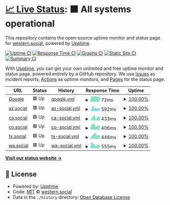 # [📈 Live Status](https://western-social.github.io/monitoring): <!--live status--> **🟩 All systems operational**

This repository contains the open-source uptime monitor and status page for [western.social](https://western.social), powered by [Upptime](https://github.com/upptime/upptime).

[![Uptime CI](https://github.com/western-social/monitoring/workflows/Uptime%20CI/badge.svg)](https://github.com/western-social/monitoring/actions?query=workflow%3A%22Uptime+CI%22)
[![Response Time CI](https://github.com/western-social/monitoring/workflows/Response%20Time%20CI/badge.svg)](https://github.com/western-social/monitoring/actions?query=workflow%3A%22Response+Time+CI%22)
[![Graphs CI](https://github.com/western-social/monitoring/workflows/Graphs%20CI/badge.svg)](https://github.com/western-social/monitoring/actions?query=workflow%3A%22Graphs+CI%22)
[![Static Site CI](https://github.com/western-social/monitoring/workflows/Static%20Site%20CI/badge.svg)](https://github.com/western-social/monitoring/actions?query=workflow%3A%22Static+Site+CI%22)
[![Summary CI](https://github.com/western-social/monitoring/workflows/Summary%20CI/badge.svg)](https://github.com/western-social/monitoring/actions?query=workflow%3A%22Summary+CI%22)

With [Upptime](https://upptime.js.org), you can get your own unlimited and free uptime monitor and status page, powered entirely by a GitHub repository. We use [Issues](https://github.com/western-social/monitoring/issues) as incident reports, [Actions](https://github.com/western-social/monitoring/actions) as uptime monitors, and [Pages](https://western-social.github.io/monitoring) for the status page.

<!--start: status pages-->
<!-- This summary is generated by Upptime (https://github.com/upptime/upptime) -->
<!-- Do not edit this manually, your changes will be overwritten -->
<!-- prettier-ignore -->
| URL | Status | History | Response Time | Uptime |
| --- | ------ | ------- | ------------- | ------ |
| <img alt="" src="https://icons.duckduckgo.com/ip3/www.google.com.ico" height="13"> [Google](https://www.google.com) | 🟩 Up | [google.yml](https://github.com/western-social/monitoring/commits/HEAD/history/google.yml) | <details><summary><img alt="Response time graph" src="./graphs/google/response-time-week.png" height="20"> 72ms</summary><br><a href="https://western-social.github.io/monitoring/history/google"><img alt="Response time 109" src="https://img.shields.io/endpoint?url=https%3A%2F%2Fraw.githubusercontent.com%2Fwestern-social%2Fmonitoring%2FHEAD%2Fapi%2Fgoogle%2Fresponse-time.json"></a><br><a href="https://western-social.github.io/monitoring/history/google"><img alt="24-hour response time 66" src="https://img.shields.io/endpoint?url=https%3A%2F%2Fraw.githubusercontent.com%2Fwestern-social%2Fmonitoring%2FHEAD%2Fapi%2Fgoogle%2Fresponse-time-day.json"></a><br><a href="https://western-social.github.io/monitoring/history/google"><img alt="7-day response time 72" src="https://img.shields.io/endpoint?url=https%3A%2F%2Fraw.githubusercontent.com%2Fwestern-social%2Fmonitoring%2FHEAD%2Fapi%2Fgoogle%2Fresponse-time-week.json"></a><br><a href="https://western-social.github.io/monitoring/history/google"><img alt="30-day response time 118" src="https://img.shields.io/endpoint?url=https%3A%2F%2Fraw.githubusercontent.com%2Fwestern-social%2Fmonitoring%2FHEAD%2Fapi%2Fgoogle%2Fresponse-time-month.json"></a><br><a href="https://western-social.github.io/monitoring/history/google"><img alt="1-year response time 109" src="https://img.shields.io/endpoint?url=https%3A%2F%2Fraw.githubusercontent.com%2Fwestern-social%2Fmonitoring%2FHEAD%2Fapi%2Fgoogle%2Fresponse-time-year.json"></a></details> | <details><summary><a href="https://western-social.github.io/monitoring/history/google">100.00%</a></summary><a href="https://western-social.github.io/monitoring/history/google"><img alt="All-time uptime 99.58%" src="https://img.shields.io/endpoint?url=https%3A%2F%2Fraw.githubusercontent.com%2Fwestern-social%2Fmonitoring%2FHEAD%2Fapi%2Fgoogle%2Fuptime.json"></a><br><a href="https://western-social.github.io/monitoring/history/google"><img alt="24-hour uptime 100.00%" src="https://img.shields.io/endpoint?url=https%3A%2F%2Fraw.githubusercontent.com%2Fwestern-social%2Fmonitoring%2FHEAD%2Fapi%2Fgoogle%2Fuptime-day.json"></a><br><a href="https://western-social.github.io/monitoring/history/google"><img alt="7-day uptime 100.00%" src="https://img.shields.io/endpoint?url=https%3A%2F%2Fraw.githubusercontent.com%2Fwestern-social%2Fmonitoring%2FHEAD%2Fapi%2Fgoogle%2Fuptime-week.json"></a><br><a href="https://western-social.github.io/monitoring/history/google"><img alt="30-day uptime 100.00%" src="https://img.shields.io/endpoint?url=https%3A%2F%2Fraw.githubusercontent.com%2Fwestern-social%2Fmonitoring%2FHEAD%2Fapi%2Fgoogle%2Fuptime-month.json"></a><br><a href="https://western-social.github.io/monitoring/history/google"><img alt="1-year uptime 98.89%" src="https://img.shields.io/endpoint?url=https%3A%2F%2Fraw.githubusercontent.com%2Fwestern-social%2Fmonitoring%2FHEAD%2Fapi%2Fgoogle%2Fuptime-year.json"></a></details>
| <img alt="" src="https://icons.duckduckgo.com/ip3/az.social.ico" height="13"> [az.social](https://az.social) | 🟩 Up | [az-social.yml](https://github.com/western-social/monitoring/commits/HEAD/history/az-social.yml) | <details><summary><img alt="Response time graph" src="./graphs/az-social/response-time-week.png" height="20"> 592ms</summary><br><a href="https://western-social.github.io/monitoring/history/az-social"><img alt="Response time 846" src="https://img.shields.io/endpoint?url=https%3A%2F%2Fraw.githubusercontent.com%2Fwestern-social%2Fmonitoring%2FHEAD%2Fapi%2Faz-social%2Fresponse-time.json"></a><br><a href="https://western-social.github.io/monitoring/history/az-social"><img alt="24-hour response time 673" src="https://img.shields.io/endpoint?url=https%3A%2F%2Fraw.githubusercontent.com%2Fwestern-social%2Fmonitoring%2FHEAD%2Fapi%2Faz-social%2Fresponse-time-day.json"></a><br><a href="https://western-social.github.io/monitoring/history/az-social"><img alt="7-day response time 592" src="https://img.shields.io/endpoint?url=https%3A%2F%2Fraw.githubusercontent.com%2Fwestern-social%2Fmonitoring%2FHEAD%2Fapi%2Faz-social%2Fresponse-time-week.json"></a><br><a href="https://western-social.github.io/monitoring/history/az-social"><img alt="30-day response time 1146" src="https://img.shields.io/endpoint?url=https%3A%2F%2Fraw.githubusercontent.com%2Fwestern-social%2Fmonitoring%2FHEAD%2Fapi%2Faz-social%2Fresponse-time-month.json"></a><br><a href="https://western-social.github.io/monitoring/history/az-social"><img alt="1-year response time 846" src="https://img.shields.io/endpoint?url=https%3A%2F%2Fraw.githubusercontent.com%2Fwestern-social%2Fmonitoring%2FHEAD%2Fapi%2Faz-social%2Fresponse-time-year.json"></a></details> | <details><summary><a href="https://western-social.github.io/monitoring/history/az-social">100.00%</a></summary><a href="https://western-social.github.io/monitoring/history/az-social"><img alt="All-time uptime 89.28%" src="https://img.shields.io/endpoint?url=https%3A%2F%2Fraw.githubusercontent.com%2Fwestern-social%2Fmonitoring%2FHEAD%2Fapi%2Faz-social%2Fuptime.json"></a><br><a href="https://western-social.github.io/monitoring/history/az-social"><img alt="24-hour uptime 100.00%" src="https://img.shields.io/endpoint?url=https%3A%2F%2Fraw.githubusercontent.com%2Fwestern-social%2Fmonitoring%2FHEAD%2Fapi%2Faz-social%2Fuptime-day.json"></a><br><a href="https://western-social.github.io/monitoring/history/az-social"><img alt="7-day uptime 100.00%" src="https://img.shields.io/endpoint?url=https%3A%2F%2Fraw.githubusercontent.com%2Fwestern-social%2Fmonitoring%2FHEAD%2Fapi%2Faz-social%2Fuptime-week.json"></a><br><a href="https://western-social.github.io/monitoring/history/az-social"><img alt="30-day uptime 100.00%" src="https://img.shields.io/endpoint?url=https%3A%2F%2Fraw.githubusercontent.com%2Fwestern-social%2Fmonitoring%2FHEAD%2Fapi%2Faz-social%2Fuptime-month.json"></a><br><a href="https://western-social.github.io/monitoring/history/az-social"><img alt="1-year uptime 89.28%" src="https://img.shields.io/endpoint?url=https%3A%2F%2Fraw.githubusercontent.com%2Fwestern-social%2Fmonitoring%2FHEAD%2Fapi%2Faz-social%2Fuptime-year.json"></a></details>
| <img alt="" src="https://icons.duckduckgo.com/ip3/ca.social.ico" height="13"> [ca.social](https://ca.social) | 🟩 Up | [ca-social.yml](https://github.com/western-social/monitoring/commits/HEAD/history/ca-social.yml) | <details><summary><img alt="Response time graph" src="./graphs/ca-social/response-time-week.png" height="20"> 433ms</summary><br><a href="https://western-social.github.io/monitoring/history/ca-social"><img alt="Response time 449" src="https://img.shields.io/endpoint?url=https%3A%2F%2Fraw.githubusercontent.com%2Fwestern-social%2Fmonitoring%2FHEAD%2Fapi%2Fca-social%2Fresponse-time.json"></a><br><a href="https://western-social.github.io/monitoring/history/ca-social"><img alt="24-hour response time 366" src="https://img.shields.io/endpoint?url=https%3A%2F%2Fraw.githubusercontent.com%2Fwestern-social%2Fmonitoring%2FHEAD%2Fapi%2Fca-social%2Fresponse-time-day.json"></a><br><a href="https://western-social.github.io/monitoring/history/ca-social"><img alt="7-day response time 433" src="https://img.shields.io/endpoint?url=https%3A%2F%2Fraw.githubusercontent.com%2Fwestern-social%2Fmonitoring%2FHEAD%2Fapi%2Fca-social%2Fresponse-time-week.json"></a><br><a href="https://western-social.github.io/monitoring/history/ca-social"><img alt="30-day response time 390" src="https://img.shields.io/endpoint?url=https%3A%2F%2Fraw.githubusercontent.com%2Fwestern-social%2Fmonitoring%2FHEAD%2Fapi%2Fca-social%2Fresponse-time-month.json"></a><br><a href="https://western-social.github.io/monitoring/history/ca-social"><img alt="1-year response time 449" src="https://img.shields.io/endpoint?url=https%3A%2F%2Fraw.githubusercontent.com%2Fwestern-social%2Fmonitoring%2FHEAD%2Fapi%2Fca-social%2Fresponse-time-year.json"></a></details> | <details><summary><a href="https://western-social.github.io/monitoring/history/ca-social">100.00%</a></summary><a href="https://western-social.github.io/monitoring/history/ca-social"><img alt="All-time uptime 87.05%" src="https://img.shields.io/endpoint?url=https%3A%2F%2Fraw.githubusercontent.com%2Fwestern-social%2Fmonitoring%2FHEAD%2Fapi%2Fca-social%2Fuptime.json"></a><br><a href="https://western-social.github.io/monitoring/history/ca-social"><img alt="24-hour uptime 100.00%" src="https://img.shields.io/endpoint?url=https%3A%2F%2Fraw.githubusercontent.com%2Fwestern-social%2Fmonitoring%2FHEAD%2Fapi%2Fca-social%2Fuptime-day.json"></a><br><a href="https://western-social.github.io/monitoring/history/ca-social"><img alt="7-day uptime 100.00%" src="https://img.shields.io/endpoint?url=https%3A%2F%2Fraw.githubusercontent.com%2Fwestern-social%2Fmonitoring%2FHEAD%2Fapi%2Fca-social%2Fuptime-week.json"></a><br><a href="https://western-social.github.io/monitoring/history/ca-social"><img alt="30-day uptime 100.00%" src="https://img.shields.io/endpoint?url=https%3A%2F%2Fraw.githubusercontent.com%2Fwestern-social%2Fmonitoring%2FHEAD%2Fapi%2Fca-social%2Fuptime-month.json"></a><br><a href="https://western-social.github.io/monitoring/history/ca-social"><img alt="1-year uptime 87.05%" src="https://img.shields.io/endpoint?url=https%3A%2F%2Fraw.githubusercontent.com%2Fwestern-social%2Fmonitoring%2FHEAD%2Fapi%2Fca-social%2Fuptime-year.json"></a></details>
| <img alt="" src="https://icons.duckduckgo.com/ip3/co.social.ico" height="13"> [co.social](https://co.social) | 🟩 Up | [co-social.yml](https://github.com/western-social/monitoring/commits/HEAD/history/co-social.yml) | <details><summary><img alt="Response time graph" src="./graphs/co-social/response-time-week.png" height="20"> 406ms</summary><br><a href="https://western-social.github.io/monitoring/history/co-social"><img alt="Response time 402" src="https://img.shields.io/endpoint?url=https%3A%2F%2Fraw.githubusercontent.com%2Fwestern-social%2Fmonitoring%2FHEAD%2Fapi%2Fco-social%2Fresponse-time.json"></a><br><a href="https://western-social.github.io/monitoring/history/co-social"><img alt="24-hour response time 387" src="https://img.shields.io/endpoint?url=https%3A%2F%2Fraw.githubusercontent.com%2Fwestern-social%2Fmonitoring%2FHEAD%2Fapi%2Fco-social%2Fresponse-time-day.json"></a><br><a href="https://western-social.github.io/monitoring/history/co-social"><img alt="7-day response time 406" src="https://img.shields.io/endpoint?url=https%3A%2F%2Fraw.githubusercontent.com%2Fwestern-social%2Fmonitoring%2FHEAD%2Fapi%2Fco-social%2Fresponse-time-week.json"></a><br><a href="https://western-social.github.io/monitoring/history/co-social"><img alt="30-day response time 369" src="https://img.shields.io/endpoint?url=https%3A%2F%2Fraw.githubusercontent.com%2Fwestern-social%2Fmonitoring%2FHEAD%2Fapi%2Fco-social%2Fresponse-time-month.json"></a><br><a href="https://western-social.github.io/monitoring/history/co-social"><img alt="1-year response time 402" src="https://img.shields.io/endpoint?url=https%3A%2F%2Fraw.githubusercontent.com%2Fwestern-social%2Fmonitoring%2FHEAD%2Fapi%2Fco-social%2Fresponse-time-year.json"></a></details> | <details><summary><a href="https://western-social.github.io/monitoring/history/co-social">100.00%</a></summary><a href="https://western-social.github.io/monitoring/history/co-social"><img alt="All-time uptime 90.75%" src="https://img.shields.io/endpoint?url=https%3A%2F%2Fraw.githubusercontent.com%2Fwestern-social%2Fmonitoring%2FHEAD%2Fapi%2Fco-social%2Fuptime.json"></a><br><a href="https://western-social.github.io/monitoring/history/co-social"><img alt="24-hour uptime 100.00%" src="https://img.shields.io/endpoint?url=https%3A%2F%2Fraw.githubusercontent.com%2Fwestern-social%2Fmonitoring%2FHEAD%2Fapi%2Fco-social%2Fuptime-day.json"></a><br><a href="https://western-social.github.io/monitoring/history/co-social"><img alt="7-day uptime 100.00%" src="https://img.shields.io/endpoint?url=https%3A%2F%2Fraw.githubusercontent.com%2Fwestern-social%2Fmonitoring%2FHEAD%2Fapi%2Fco-social%2Fuptime-week.json"></a><br><a href="https://western-social.github.io/monitoring/history/co-social"><img alt="30-day uptime 100.00%" src="https://img.shields.io/endpoint?url=https%3A%2F%2Fraw.githubusercontent.com%2Fwestern-social%2Fmonitoring%2FHEAD%2Fapi%2Fco-social%2Fuptime-month.json"></a><br><a href="https://western-social.github.io/monitoring/history/co-social"><img alt="1-year uptime 90.75%" src="https://img.shields.io/endpoint?url=https%3A%2F%2Fraw.githubusercontent.com%2Fwestern-social%2Fmonitoring%2FHEAD%2Fapi%2Fco-social%2Fuptime-year.json"></a></details>
| <img alt="" src="https://icons.duckduckgo.com/ip3/tx.social.ico" height="13"> [tx.social](https://tx.social) | 🟩 Up | [tx-social.yml](https://github.com/western-social/monitoring/commits/HEAD/history/tx-social.yml) | <details><summary><img alt="Response time graph" src="./graphs/tx-social/response-time-week.png" height="20"> 448ms</summary><br><a href="https://western-social.github.io/monitoring/history/tx-social"><img alt="Response time 389" src="https://img.shields.io/endpoint?url=https%3A%2F%2Fraw.githubusercontent.com%2Fwestern-social%2Fmonitoring%2FHEAD%2Fapi%2Ftx-social%2Fresponse-time.json"></a><br><a href="https://western-social.github.io/monitoring/history/tx-social"><img alt="24-hour response time 381" src="https://img.shields.io/endpoint?url=https%3A%2F%2Fraw.githubusercontent.com%2Fwestern-social%2Fmonitoring%2FHEAD%2Fapi%2Ftx-social%2Fresponse-time-day.json"></a><br><a href="https://western-social.github.io/monitoring/history/tx-social"><img alt="7-day response time 448" src="https://img.shields.io/endpoint?url=https%3A%2F%2Fraw.githubusercontent.com%2Fwestern-social%2Fmonitoring%2FHEAD%2Fapi%2Ftx-social%2Fresponse-time-week.json"></a><br><a href="https://western-social.github.io/monitoring/history/tx-social"><img alt="30-day response time 381" src="https://img.shields.io/endpoint?url=https%3A%2F%2Fraw.githubusercontent.com%2Fwestern-social%2Fmonitoring%2FHEAD%2Fapi%2Ftx-social%2Fresponse-time-month.json"></a><br><a href="https://western-social.github.io/monitoring/history/tx-social"><img alt="1-year response time 389" src="https://img.shields.io/endpoint?url=https%3A%2F%2Fraw.githubusercontent.com%2Fwestern-social%2Fmonitoring%2FHEAD%2Fapi%2Ftx-social%2Fresponse-time-year.json"></a></details> | <details><summary><a href="https://western-social.github.io/monitoring/history/tx-social">100.00%</a></summary><a href="https://western-social.github.io/monitoring/history/tx-social"><img alt="All-time uptime 87.05%" src="https://img.shields.io/endpoint?url=https%3A%2F%2Fraw.githubusercontent.com%2Fwestern-social%2Fmonitoring%2FHEAD%2Fapi%2Ftx-social%2Fuptime.json"></a><br><a href="https://western-social.github.io/monitoring/history/tx-social"><img alt="24-hour uptime 100.00%" src="https://img.shields.io/endpoint?url=https%3A%2F%2Fraw.githubusercontent.com%2Fwestern-social%2Fmonitoring%2FHEAD%2Fapi%2Ftx-social%2Fuptime-day.json"></a><br><a href="https://western-social.github.io/monitoring/history/tx-social"><img alt="7-day uptime 100.00%" src="https://img.shields.io/endpoint?url=https%3A%2F%2Fraw.githubusercontent.com%2Fwestern-social%2Fmonitoring%2FHEAD%2Fapi%2Ftx-social%2Fuptime-week.json"></a><br><a href="https://western-social.github.io/monitoring/history/tx-social"><img alt="30-day uptime 100.00%" src="https://img.shields.io/endpoint?url=https%3A%2F%2Fraw.githubusercontent.com%2Fwestern-social%2Fmonitoring%2FHEAD%2Fapi%2Ftx-social%2Fuptime-month.json"></a><br><a href="https://western-social.github.io/monitoring/history/tx-social"><img alt="1-year uptime 87.05%" src="https://img.shields.io/endpoint?url=https%3A%2F%2Fraw.githubusercontent.com%2Fwestern-social%2Fmonitoring%2FHEAD%2Fapi%2Ftx-social%2Fuptime-year.json"></a></details>
| <img alt="" src="https://icons.duckduckgo.com/ip3/wa.social.ico" height="13"> [wa.social](https://wa.social) | 🟩 Up | [wa-social.yml](https://github.com/western-social/monitoring/commits/HEAD/history/wa-social.yml) | <details><summary><img alt="Response time graph" src="./graphs/wa-social/response-time-week.png" height="20"> 555ms</summary><br><a href="https://western-social.github.io/monitoring/history/wa-social"><img alt="Response time 386" src="https://img.shields.io/endpoint?url=https%3A%2F%2Fraw.githubusercontent.com%2Fwestern-social%2Fmonitoring%2FHEAD%2Fapi%2Fwa-social%2Fresponse-time.json"></a><br><a href="https://western-social.github.io/monitoring/history/wa-social"><img alt="24-hour response time 807" src="https://img.shields.io/endpoint?url=https%3A%2F%2Fraw.githubusercontent.com%2Fwestern-social%2Fmonitoring%2FHEAD%2Fapi%2Fwa-social%2Fresponse-time-day.json"></a><br><a href="https://western-social.github.io/monitoring/history/wa-social"><img alt="7-day response time 555" src="https://img.shields.io/endpoint?url=https%3A%2F%2Fraw.githubusercontent.com%2Fwestern-social%2Fmonitoring%2FHEAD%2Fapi%2Fwa-social%2Fresponse-time-week.json"></a><br><a href="https://western-social.github.io/monitoring/history/wa-social"><img alt="30-day response time 439" src="https://img.shields.io/endpoint?url=https%3A%2F%2Fraw.githubusercontent.com%2Fwestern-social%2Fmonitoring%2FHEAD%2Fapi%2Fwa-social%2Fresponse-time-month.json"></a><br><a href="https://western-social.github.io/monitoring/history/wa-social"><img alt="1-year response time 386" src="https://img.shields.io/endpoint?url=https%3A%2F%2Fraw.githubusercontent.com%2Fwestern-social%2Fmonitoring%2FHEAD%2Fapi%2Fwa-social%2Fresponse-time-year.json"></a></details> | <details><summary><a href="https://western-social.github.io/monitoring/history/wa-social">100.00%</a></summary><a href="https://western-social.github.io/monitoring/history/wa-social"><img alt="All-time uptime 90.75%" src="https://img.shields.io/endpoint?url=https%3A%2F%2Fraw.githubusercontent.com%2Fwestern-social%2Fmonitoring%2FHEAD%2Fapi%2Fwa-social%2Fuptime.json"></a><br><a href="https://western-social.github.io/monitoring/history/wa-social"><img alt="24-hour uptime 100.00%" src="https://img.shields.io/endpoint?url=https%3A%2F%2Fraw.githubusercontent.com%2Fwestern-social%2Fmonitoring%2FHEAD%2Fapi%2Fwa-social%2Fuptime-day.json"></a><br><a href="https://western-social.github.io/monitoring/history/wa-social"><img alt="7-day uptime 100.00%" src="https://img.shields.io/endpoint?url=https%3A%2F%2Fraw.githubusercontent.com%2Fwestern-social%2Fmonitoring%2FHEAD%2Fapi%2Fwa-social%2Fuptime-week.json"></a><br><a href="https://western-social.github.io/monitoring/history/wa-social"><img alt="30-day uptime 100.00%" src="https://img.shields.io/endpoint?url=https%3A%2F%2Fraw.githubusercontent.com%2Fwestern-social%2Fmonitoring%2FHEAD%2Fapi%2Fwa-social%2Fuptime-month.json"></a><br><a href="https://western-social.github.io/monitoring/history/wa-social"><img alt="1-year uptime 90.75%" src="https://img.shields.io/endpoint?url=https%3A%2F%2Fraw.githubusercontent.com%2Fwestern-social%2Fmonitoring%2FHEAD%2Fapi%2Fwa-social%2Fuptime-year.json"></a></details>

<!--end: status pages-->

[**Visit our status website →**](https://western-social.github.io/monitoring)

## 📄 License

- Powered by: [Upptime](https://github.com/upptime/upptime)
- Code: [MIT](./LICENSE) © [western.social](https://western.social)
- Data in the `./history` directory: [Open Database License](https://opendatacommons.org/licenses/odbl/1-0/)
